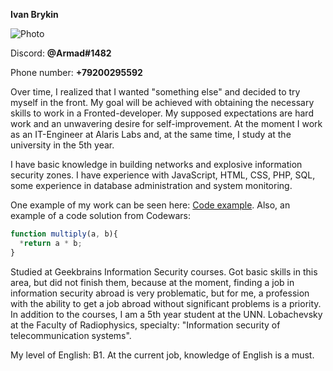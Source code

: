 **Ivan Brykin**

![Photo](https://sun9-18.userapi.com/s/v1/if1/aAaTWf1hPKHe3DrZ2wLTPC9ewPyeHpENIsg3cki6A3uZzW3pqVgbDJtCtxyTa-DUuU4q65Bv.jpg?size=1428x2048&quality=96&type=album)

Discord: **@Armad#1482**

Phone number: **+79200295592**

Over time, I realized that I wanted "something else" and decided to try myself in the front. My goal will be achieved with obtaining the necessary skills to work in a Fronted-developer. My supposed expectations are hard work and an unwavering desire for self-improvement. At the moment I work as an IT-Engineer at Alaris Labs and, at the same time, I study at the university in the 5th year.

I have basic knowledge in building networks and explosive information security zones. I have experience with JavaScript, HTML, CSS, PHP, SQL, some experience in database administration and system monitoring.

One example of my work can be seen here: [Code example](https://github.com/AFK-Ivan/GBstuff).
Also, an example of a code solution from Codewars:
```javascript 
function multiply(a, b){
  *return a * b;
}
```
Studied at Geekbrains Information Security courses. Got basic skills in this area, but did not finish them, because at the moment, finding a job in information security abroad is very problematic, but for me, a profession with the ability to get a job abroad without significant problems is a priority. In addition to the courses, I am a 5th year student at the UNN. Lobachevsky at the Faculty of Radiophysics, specialty: "Information security of telecommunication systems".

My level of English: B1. At the current job, knowledge of English is a must.

